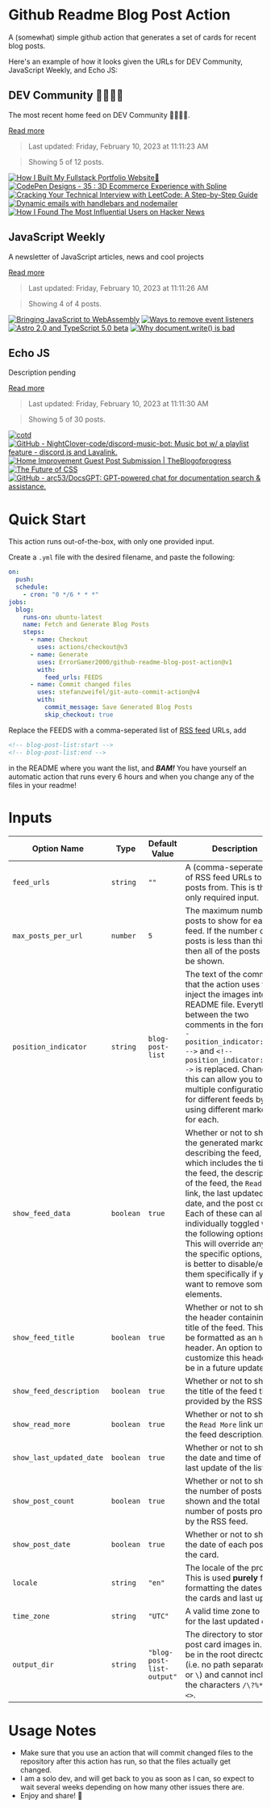 # Github Readme Blog Post Action

A (somewhat) simple github action that generates a set of cards for recent blog posts.

Here's an example of how it looks given the URLs for DEV Community, JavaScript Weekly, and Echo JS:

<!-- post-list:start -->
## DEV Community 👩‍💻👨‍💻

The most recent home feed on DEV Community 👩‍💻👨‍💻.

[Read more](https://dev.to)
> Last updated: Friday, February 10, 2023 at 11:11:23 AM

> Showing 5 of 12 posts.

[![How I Built My Fullstack Portfolio Website🐬](https://raw.githubusercontent.com/ErrorGamer2000/github-readme-blog-post-action/main/generated_files/DEV_Community_👩‍💻👨‍💻/How_I_Built_My_Fullstack_Portfolio_Website🐬.svg)](https://dev.to/arafat4693/how-i-built-my-fullstack-and-typesafe-portfolio-website-26ia)
[![CodePen Designs - 35 : 3D Ecommerce Experience with Spline](https://raw.githubusercontent.com/ErrorGamer2000/github-readme-blog-post-action/main/generated_files/DEV_Community_👩‍💻👨‍💻/CodePen_Designs_-_35___3D_Ecommerce_Experience_with_Spline.svg)](https://dev.to/jon_snow789/codepen-designs-35-3d-ecommerce-experience-with-spline-51md)
[![Cracking Your Technical Interview with LeetCode: A Step-by-Step Guide](https://raw.githubusercontent.com/ErrorGamer2000/github-readme-blog-post-action/main/generated_files/DEV_Community_👩‍💻👨‍💻/Cracking_Your_Technical_Interview_with_LeetCode__A_Step-by-Step_Guide.svg)](https://dev.to/kunalkumar007/cracking-your-technical-interview-with-leetcode-a-step-by-step-guide-3aj6)
[![Dynamic emails with handlebars and nodemailer](https://raw.githubusercontent.com/ErrorGamer2000/github-readme-blog-post-action/main/generated_files/DEV_Community_👩‍💻👨‍💻/Dynamic_emails_with_handlebars_and_nodemailer.svg)](https://dev.to/nsmet/dynamic-emails-with-handlebars-and-nodemailer-2e8b)
[![How I Found The Most Influential Users on Hacker News](https://raw.githubusercontent.com/ErrorGamer2000/github-readme-blog-post-action/main/generated_files/DEV_Community_👩‍💻👨‍💻/How_I_Found_The_Most_Influential_Users_on_Hacker_News.svg)](https://dev.to/memgraph/how-i-found-the-most-influential-users-on-hacker-news-409g)


## JavaScript Weekly

A newsletter of JavaScript articles, news and cool projects

[Read more](https://javascriptweekly.com/)
> Last updated: Friday, February 10, 2023 at 11:11:26 AM

> Showing 4 of 4 posts.

[![Bringing JavaScript to WebAssembly](https://raw.githubusercontent.com/ErrorGamer2000/github-readme-blog-post-action/main/generated_files/JavaScript_Weekly/Bringing_JavaScript_to_WebAssembly.svg)](https://javascriptweekly.com/issues/625)
[![Ways to remove event listeners](https://raw.githubusercontent.com/ErrorGamer2000/github-readme-blog-post-action/main/generated_files/JavaScript_Weekly/Ways_to_remove_event_listeners.svg)](https://javascriptweekly.com/issues/624)
[![Astro 2.0 and TypeScript 5.0 beta](https://raw.githubusercontent.com/ErrorGamer2000/github-readme-blog-post-action/main/generated_files/JavaScript_Weekly/Astro_2.0_and_TypeScript_5.0_beta.svg)](https://javascriptweekly.com/issues/623)
[![Why document.write() is bad](https://raw.githubusercontent.com/ErrorGamer2000/github-readme-blog-post-action/main/generated_files/JavaScript_Weekly/Why_document.write()_is_bad.svg)](https://javascriptweekly.com/issues/622)


## Echo JS

Description pending

[Read more](
http://www.echojs.com
)
> Last updated: Friday, February 10, 2023 at 11:11:30 AM

> Showing 5 of 30 posts.

[![cotd](https://raw.githubusercontent.com/ErrorGamer2000/github-readme-blog-post-action/main/generated_files/_Echo_JS_/cotd.svg)](https://www.npmjs.com/package/cotd)
[![GitHub - NightClover-code/discord-music-bot: Music bot w/ a playlist feature - discord.js and Lavalink.](https://raw.githubusercontent.com/ErrorGamer2000/github-readme-blog-post-action/main/generated_files/_Echo_JS_/GitHub_-_NightClover-code_discord-music-bot__Music_bot_w__a_playlist_feature_-_discord.js_and_Lavalink..svg)](https://github.com/NightClover-code/discord-music-bot)
[![Home Improvement Guest Post Submission | TheBlogofprogress](https://raw.githubusercontent.com/ErrorGamer2000/github-readme-blog-post-action/main/generated_files/_Echo_JS_/Home_Improvement_Guest_Post_Submission___TheBlogofprogress.svg)](https://theblogofprogress.com/how-does-outsourcing-to-manual-testing-companies-help-in-delivering-quality-products/)
[![The Future of CSS](https://raw.githubusercontent.com/ErrorGamer2000/github-readme-blog-post-action/main/generated_files/_Echo_JS_/The_Future_of_CSS.svg)](https://dev.to/codux/the-future-of-css-33kl)
[![GitHub - arc53/DocsGPT: GPT-powered chat for documentation search & assistance.](https://raw.githubusercontent.com/ErrorGamer2000/github-readme-blog-post-action/main/generated_files/_Echo_JS_/GitHub_-_arc53_DocsGPT__GPT-powered_chat_for_documentation_search___assistance..svg)](https://github.com/arc53/DocsGPT)


<!-- post-list:end -->

# Quick Start

This action runs out-of-the-box, with only one provided input.

Create a `.yml` file with the desired filename, and paste the following:

```yml
on:
  push:
  schedule:
    - cron: "0 */6 * * *"
jobs:
  blog:
    runs-on: ubuntu-latest
    name: Fetch and Generate Blog Posts
    steps:
      - name: Checkout
        uses: actions/checkout@v3
      - name: Generate
        uses: ErrorGamer2000/github-readme-blog-post-action@v1
        with:
          feed_urls: FEEDS
      - name: Commit changed files
        uses: stefanzweifel/git-auto-commit-action@v4
        with:
          commit_message: Save Generated Blog Posts
          skip_checkout: true
```

Replace the FEEDS with a comma-seperated list of [RSS feed](https://rss.com/blog/how-do-rss-feeds-work/) URLs, add

```md
<!-- blog-post-list:start -->
<!-- blog-post-list:end -->
```

in the README where you want the list, and **_BAM!_** You have yourself an automatic action that runs every 6 hours and when you change any of the files in your readme!

# Inputs

<table>
  <thead>
    <tr>
      <th>Option Name</th>
      <th>Type</th>
      <th>Default Value</th>
      <th>Description</th>
    </tr>
  </thead>
  <tbody>
    <tr>
      <td><code>feed_urls</code></td>
      <td><code>string</code></td>
      <td><code>""</code></td>
      <td>A (comma-seperated) list of RSS feed URLs to load posts from. This is the only required input.</td>
    </tr>
    <tr>
      <td><code>max_posts_per_url</code></td>
      <td><code>number</code></td>
      <td><code>5</code></td>
      <td>The maximum number of posts to show for each feed. If the number of posts is less than this, then all of the posts will be shown.</td>
    </tr>
    <tr>
      <td><code>position_indicator</code></td>
      <td><code>string</code></td>
      <td><code>blog-post-list</code></td>
      <td>The text of the comments that the action uses to inject the images into the README file. Everything between the two comments in the form <code>&lt;!-- position_indicator:start --&gt;</code> and <code>&lt;!-- position_indicator:end --&gt;</code> is replaced. Changing this can allow you to use multiple configurations for different feeds by using different markers for each.</td>
    </tr>
    <tr>
      <td><code>show_feed_data</code></td>
      <td><code>boolean</code></td>
      <td><code>true</code></td>
      <td>Whether or not to show the generated markdown describing the feed, which includes the title of the feed, the description of the feed, the <code>Read More</code> link, the last updated date, and the post count. Each of these can also be individually toggled with the following options. This will override any of the specific options, so it is better to disable/enable them specifically if you want to remove some elements.</td>
    </tr>
    <tr>
      <td><code>show_feed_title</code></td>
      <td><code>boolean</code></td>
      <td><code>true</code></td>
      <td>Whether or not to show the header containing the title of the feed. This will be formatted as an <code>h2</code> header. An option to customize this header will be in a future update.</td>
    </tr>
    <tr>
      <td><code>show_feed_description</code></td>
      <td><code>boolean</code></td>
      <td><code>true</code></td>
      <td>Whether or not to show the title of the feed that is provided by the RSS feed.</td>
    </tr>
    <tr>
      <td><code>show_read_more</code></td>
      <td><code>boolean</code></td>
      <td><code>true</code></td>
      <td>Whether or not to show the <code>Read More</code> link under the feed description.</td>
    </tr>
    <tr>
      <td><code>show_last_updated_date</code></td>
      <td><code>boolean</code></td>
      <td><code>true</code></td>
      <td>Whether or not to show the date and time of the last update of the list.</td>
    </tr>
    <tr>
      <td><code>show_post_count</code></td>
      <td><code>boolean</code></td>
      <td><code>true</code></td>
      <td>Whether or not to show the number of posts shown and the total number of posts provided by the RSS feed.</td>
    </tr>
    <tr>
      <td><code>show_post_date</code></td>
      <td><code>boolean</code></td>
      <td><code>true</code></td>
      <td>Whether or not to show the date of each post on the card.</td>
    </tr>
    <tr>
      <td><code>locale</code></td>
      <td><code>string</code></td>
      <td><code>"en"</code></td>
      <td>The locale of the project. This is used <strong>purely</strong> for formatting the dates of the cards and last update.</td>
    </tr>
    <tr>
      <td><code>time_zone</code></td>
      <td><code>string</code></td>
      <td><code>"UTC"</code></td>
      <td>A valid time zone to use for the last updated date.</td>
    </tr>
    <tr>
      <td><code>output_dir</code></td>
      <td><code>string</code></td>
      <td><code>"blog-post-list-output"</code></td>
      <td>The directory to store the post card images in. Must be in the root directory (i.e. no path separators <code>/</code> or <code>\</code>) and cannot include the characters <code>/\?%*:|"&lt;&gt;</code>.</td>
    </tr>
<!--
    <tr>
      <td><code></code></td>
      <td><cde></cde></td>
      <td><code></code></td>
      <td></td>
    </tr>
-->
  </tbody>
</table>

# Usage Notes

- Make sure that you use an action that will commit changed files to the repository after this action has run, so that the files actually get changed.
- I am a solo dev, and will get back to you as soon as I can, so expect to wait several weeks depending on how many other issues there are.
- Enjoy and share! 🤗

